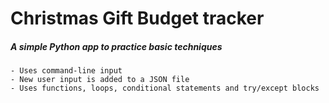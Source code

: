 # Christmas Gift Budget tracker

##### A simple Python app to practice basic techniques

    - Uses command-line input
    - New user input is added to a JSON file
    - Uses functions, loops, conditional statements and try/except blocks
